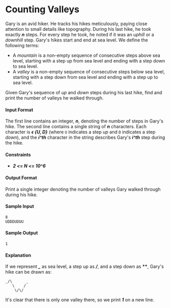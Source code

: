 # Counting Valleys

Gary is an avid hiker. He tracks his hikes meticulously, paying close attention to small details like topography. During his last hike, he took exactly __*n*__ steps. For every step he took, he noted if it was an *uphill* or a *downhill* step. Gary's hikes start and end at sea level. We define the following terms:

* A *mountain* is a non-empty sequence of consecutive steps above sea level, starting with a step up from sea level and ending with a step down to sea level.
* A *valley* is a non-empty sequence of consecutive steps below sea level, starting with a step down from sea level and ending with a step up to sea level.

Given Gary's sequence of *up* and *down* steps during his last hike, find and print the number of valleys he walked through.

#### Input Format
The first line contains an integer, __*n*__, denoting the number of steps in Gary's hike.
The second line contains a single string of __*n*__ characters. Each character is __*ϵ {U, D}*__ (where `U` indicates a step *up* and `D` indicates a step *down*), and the __*i^th*__ character in the string describes Gary's __*i^th*__ step during the hike.

#### Constraints
* __*2 <= N <= 10^6*__

#### Output Format
Print a single integer denoting the number of valleys Gary walked through during his hike.

#### Sample Input
```
8
UDDDUDUU
```

#### Sample Output
```
1
```

#### Explanation
If we represent __*_*__ as sea level, a step up as __*/*__, and a step down as __*\*__, Gary's hike can be drawn as:
```
_/\      _
   \    /
    \/\/
```

It's clear that there is only one valley there, so we print __*1*__ on a new line.
